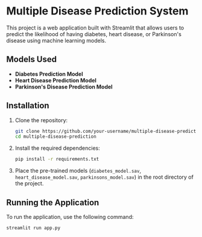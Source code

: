 # Multiple Disease Prediction System

This project is a web application built with Streamlit that allows users to predict the likelihood of having diabetes, heart disease, or Parkinson's disease using machine learning models.

## Models Used

- **Diabetes Prediction Model**
- **Heart Disease Prediction Model**
- **Parkinson's Disease Prediction Model**

## Installation

1. Clone the repository:
    ```bash
    git clone https://github.com/your-username/multiple-disease-prediction.git
    cd multiple-disease-prediction
    ```

2. Install the required dependencies:
    ```bash
    pip install -r requirements.txt
    ```

3. Place the pre-trained models (`diabetes_model.sav`, `heart_disease_model.sav`, `parkinsons_model.sav`) in the root directory of the project.

## Running the Application

To run the application, use the following command:
```bash
streamlit run app.py
```